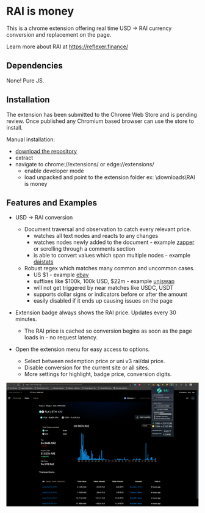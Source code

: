 # RAI is money

This is a chrome extension offering real time USD -> RAI currency conversion and replacement on the page.  

Learn more about RAI at https://reflexer.finance/

## Dependencies
None! Pure JS.

## Installation
The extension has been submitted to the Chrome Web Store and is pending review. Once published any Chromium based browser can use the store to install. 

Manual installation:
- [download the repository](https://github.com/testguid/RAI-is-money/archive/refs/heads/main.zip)
- extract
- navigate to chrome://extensions/ or edge://extensions/
  - enable developer mode
  - load unpacked and point to the extension folder ex: \downloads\RAI is money 

## Features and Examples
- USD -> RAI conversion
    - Document traversal and observation to catch every relevant price.
      - watches all text nodes and reacts to any changes
      - watches nodes newly added to the document - example [zapper](https://zapper.fi/dashboard) or scrolling through a comments section
      - is able to convert values which span multiple nodes - example [daistats](https://daistats.com/#/oracles) 
   - Robust regex which matches many common and uncommon cases.
      - US $1 - example [ebay](https://www.ebay.com/itm/203174246738)
      - suffixes like $100k, 100k USD, $22m - example [uniswap](https://info.uniswap.org/home#/pools/0xcb0c5d9d92f4f2f80cce7aa271a1e148c226e19d)
      - will not get triggered by near matches like USDC, USDT
      - supports dollar signs or indicators before or after the amount
      - easily disabled if it ends up causing issues on the page


- Extension badge always shows the RAI price. Updates every 30 minutes.
  - The RAI price is cached so conversion begins as soon as the page loads in - no request latency.


- Open the extension menu for easy access to options.
  - Select between redemption price or uni v3 rai/dai price.
  - Disable conversion for the current site or all sites.
  - More settings for highlight, badge price, conversion digits.

![alt text](screenshot.PNG)
